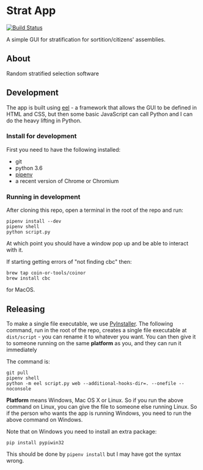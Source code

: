 Strat App
=========

[![Build Status](https://travis-ci.com/sortitionfoundation/stratification-app.svg?branch=master)](https://travis-ci.com/sortitionfoundation/stratification-app)

A simple GUI for stratification for sortition/citizens' assemblies.

About
-----

Random stratified selection software

Development
-----------

The app is built using [eel](https://github.com/ChrisKnott/Eel) - a framework that allows the GUI to be defined in HTML and CSS, but then some basic JavaScript can call Python and I can do the heavy lifting in Python.

### Install for development

First you need to have the following installed:

- git
- python 3.6
- [pipenv](https://docs.pipenv.org/en/latest/)
- a recent version of Chrome or Chromium

### Running in development

After cloning this repo, open a terminal in the root of the repo and run:

```
pipenv install --dev
pipenv shell
python script.py
```

At which point you should have a window pop up and be able to interact with it.

If starting getting errors of "not finding cbc" then:
```
brew tap coin-or-tools/coinor
brew install cbc
```
for MacOS.


Releasing
---------

To make a single file executable, we use [PyInstaller](https://pyinstaller.readthedocs.io/en/stable/).  The following command, run in the root of the repo, creates a single file executable at `dist/script` - you can rename it to whatever you want. You can then give it to someone running on the same **platform** as you, and they can run it immediately

The command is:

```
git pull
pipenv shell
python -m eel script.py web --additional-hooks-dir=. --onefile --noconsole
```

**Platform** means Windows, Mac OS X or Linux.  So if you run the above command on Linux, you can give the file to someone else running Linux.  So if the person who wants the app is running Windows, you need to run the above command on Windows.

Note that on Windows you need to install an extra package:

```
pip install pypiwin32
```

This should be done by `pipenv install` but I may have got the syntax wrong.
